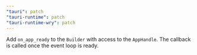 ```yaml
---
"tauri": patch
"tauri-runtime": patch
"tauri-runtime-wry": patch
---
```


Add `on_app_ready` to the `Builder` with access to the `AppHandle`.
The callback is called once the event loop is ready.
